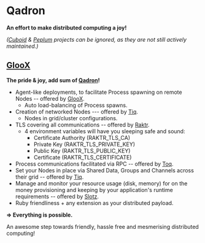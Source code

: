 # Qadron

**An effort to make distributed computing a joy!**

_([Cuboid](https://github.com/qadron/cuboid) & [Peplum](https://github.com/peplum) projects can be ignored,
as they are not still actively maintained.)_

## [GlooX](https://github.com/qadron/gloox)

**The pride & joy, add sum of [Qadron](https://github.com/qadron)!**

* Agent-like deployments, to facilitate Process spawning on remote Nodes -- offered by [GlooX](https://github.com/qadron/gloox).
  * Auto load-balancing of Process spawns.
* Creation of networked Nodes --- offered by [Tiq](https://github.com/qadron/tiq).
  * Nodes in grid/cluster configurations.
* TLS covering all communications -- offered by [Raktr](https://github.com/qadron/raktr).
  * 4 environment variables will have you sleeping safe and sound:
    * Certificate Authority (RAKTR_TLS_CA)
    * Private Key (RAKTR_TLS_PRIVATE_KEY)
    * Public Key (RAKTR_TLS_PUBLIC_KEY)
    * Certificate (RAKTR_TLS_CERTIFICATE)
* Process communications facilitated via RPC -- offered by [Toq](https://github.com/qadron/toq).
* Set your Nodes in place via Shared Data, Groups and Channels across their grid -- offered by [Tiq](https://github.com/qadron/tiq).
* Manage and monitor your resource usage (disk, memory) for on the money provisioning and keeping by your application's
    runtime requirements -- offered by [Slotz](https://github.com/qadron/slotz).
* Ruby friendliness + any extension as your distributed payload.

**=> Everything is possible.**

An awesome step towards friendly, hassle free and mesmerising distributed computing!
